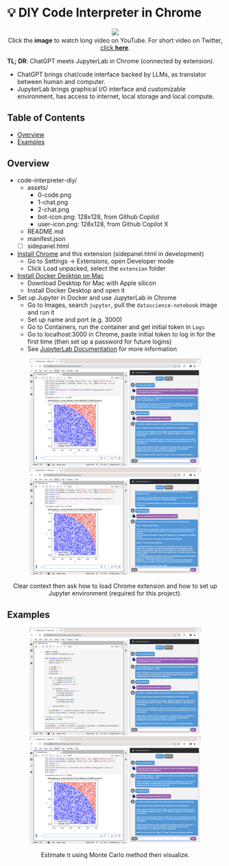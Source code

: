 # 💡 DIY Code Interpreter in Chrome

<p align="center">
  <a href="http://www.youtube.com/watch?v=wL7ssg4N7Bo"><img src="http://img.youtube.com/vi/wL7ssg4N7Bo/maxresdefault.jpg" width="640" /></a>
  <br>
  Click the <strong>image</strong> to watch long video on YouTube. For short video on Twitter, <a href="[http://www.youtube.com/watch?v=ID](https://twitter.com/HaveFunWithAI/status/1681358161800839208?s=20)">click <strong>here</strong></a>.
</p>

**TL; DR**: ChatGPT meets JupyterLab in Chrome (connected by extension). 
- ChatGPT brings chat/code interface backed by LLMs, as translator between human and computer. 
- JupyterLab brings graphical I/O interface and customizable environment, has access to internet, local storage and local compute. 

## Table of Contents

- [Overview](#overview)
- [Examples](#examples)

## Overview

- code-interpreter-diy/
    - assets/
        - 0-code.png
        - 1-chat.png
        - 2-chat.png
        - bot-icon.png: 128x128, from Github Copilot
        - user-icon.png: 128x128, from Github Copilot X
    - README.md
    - manifest.json
    - [ ] sidepanel.html

- [Install Chrome](https://www.google.com/chrome/) and this extension (sidepanel.html in development)
    - Go to Settings -> Extensions, open Developer mode
    - Click Load unpacked, select the `extension` folder
- [Install Docker Desktop on Mac](https://docs.docker.com/desktop/install/mac-install/) 
    - Download Desktop for Mac with Apple silicon
    - Install Docker Desktop and open it
- Set up Jupyter in Docker and use JupyterLab in Chrome
    - Go to Images, search `jupyter`, pull the `datascience-notebook` image and run it
    - Set up name and port (e.g. 3000)
    - Go to Containers, run the container and get initial token in `Logs`
    - Go to localhost:3000 in Chrome, paste initial token to log in for the first time (then set up a password for future logins)
    - See [JupyterLab Documentation](https://jupyterlab.readthedocs.io/en/latest/) for more information

<div align="center">
  <img src="assets/1-chat.png" width="400" />
  <img src="assets/2-chat.png" width="400" />
  <p>Clear context then ask how to load Chrome extension and how to set up Jupyter environment (required for this project).</p>
</div>

## Examples

<div align="center">
  <img src="assets/0-code.png" width="400" />
  <img src="assets/1-chat.png" width="400" />
  <p>Estimate π using Monte Carlo method then visualize.</p>
</div>

